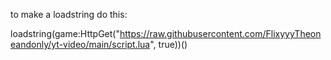to make a loadstring do this: 

loadstring(game:HttpGet("https://raw.githubusercontent.com/FlixyyyTheoneandonly/yt-video/main/script.lua", true))()
